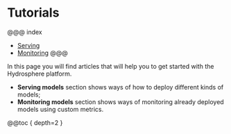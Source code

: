 # Tutorials

@@@ index
* [Serving](serving/index.md)
* [Monitoring](monitoring/index.md)
@@@

In this page you will find articles that will help you to get started with the Hydrosphere platform. 

- **Serving models** section shows ways of how to deploy different kinds of models; 
- **Monitoring models** section shows ways of monitoring already deployed models using custom metrics. 

@@toc { depth=2 }
